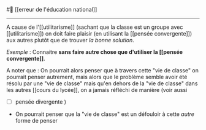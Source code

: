 #🌲  [[erreur de l'éducation national]]

---

A cause de l'[[utilitarisme]] (sachant que la classe est un groupe avec [[utilitarisme]]) on doit faire plaisir (en utilisant la [[pensée convergente]]) aux autres plutôt que de trouver *la bonne solution*. 

*Exemple* : Connaitre **sans faire autre chose que d'utiliser la [[pensée convergente]]**.

A noter que : On pourrait alors penser que à travers cette "vie de classe" on pourrait penser autrement, mais alors que le problème semble avoir été résolu par une "vie de classe" mais qu'en dehors de la "vie de classe" dans les autres [[cours du lycée]], on a jamais réfléchi de manière (voir aussi
- [ ] pensée divergente
)
- On pourrait penser que la "vie de classe" est un défouloir à cette *autre* forme de penser